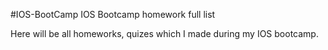 #IOS-BootCamp
IOS Bootcamp homework full list

Here will be all homeworks, quizes which I made during my IOS bootcamp.
